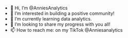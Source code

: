 - 👋 Hi, I’m @AnniesAnalytics
- 👀 I’m interested in building a positive community!
- 🌱 I’m currently learning data analytics.
- 💞️ I’m looking to share my progress with you all!
- 📫 How to reach me: on my TikTok @Anniesanalytics

<!---
AnniesAnalytics/AnniesAnalytics is a ✨ special ✨ repository because its `README.md` (this file) appears on your GitHub profile.
You can click the Preview link to take a look at your changes.
--->
